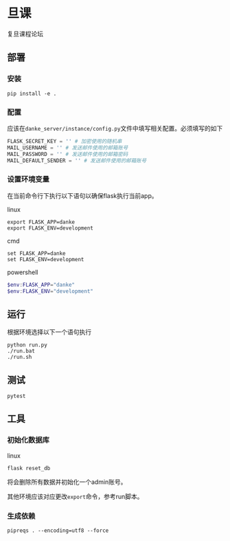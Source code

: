 # 旦课

复旦课程论坛

## 部署

### 安装

```shell
pip install -e .
```

### 配置

应该在`danke_server/instance/config.py`文件中填写相关配置。必须填写的如下

```py
FLASK_SECRET_KEY = '' # 加密使用的随机串
MAIL_USERNAME = '' # 发送邮件使用的邮箱账号
MAIL_PASSWORD = '' # 发送邮件使用的邮箱密码
MAIL_DEFAULT_SENDER = '' # 发送邮件使用的邮箱账号
```

### 设置环境变量

在当前命令行下执行以下语句以确保flask执行当前app。

linux

```shell
export FLASK_APP=danke
export FLASK_ENV=development
```

cmd

```shell
set FLASK_APP=danke
set FLASK_ENV=development
```

powershell

```powershell
$env:FLASK_APP="danke"
$env:FLASK_ENV="development"
```

## 运行

根据环境选择以下一个语句执行

```shell
python run.py
./run.bat
./run.sh
```

## 测试

```shell
pytest
```

## 工具

### 初始化数据库

linux

```shell
flask reset_db
```

将会删除所有数据并初始化一个admin账号。

其他环境应该对应更改`export`命令，参考run脚本。

### 生成依赖

```shell
pipreqs . --encoding=utf8 --force
```

